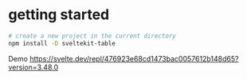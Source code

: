 # getting started

```bash
# create a new project in the current directory
npm install -D sveltekit-table
```

Demo
https://svelte.dev/repl/476923e68cd1473bac0057612b148d65?version=3.48.0
